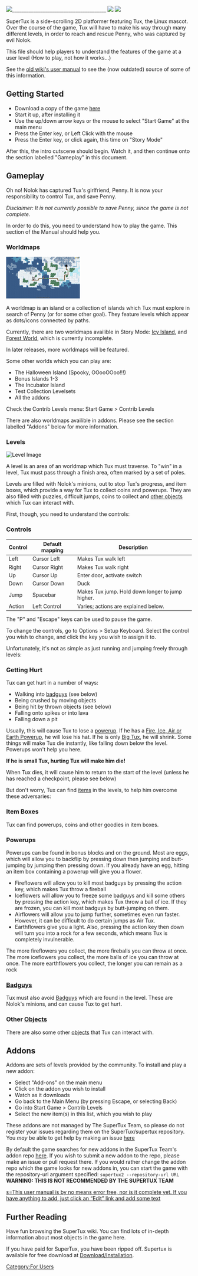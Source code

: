![](https://github.com/SuperTux/data/blob/master/images/creatures/tux/big/stand-0.png)________________________________________ ![](https://github.com/SuperTux/data/blob/master/images/creatures/nolok/walk-0.png) ![](https://github.com/SuperTux/data/blob/master/images/creatures/penny/penny.png) 

SuperTux is a side-scrolling 2D platformer featuring Tux, the Linux mascot. Over the course of the game, Tux will have to make his way through many different levels, in order to reach and rescue Penny, who was captured by evil Nolok.

This file should help players to understand the features of the game at a user level (How to play, not how it works...)

See the [old wiki's user manual](http://supertux.lethargik.org/wiki/User_Manual) to see the (now outdated) source of some of this information.

## Getting Started

 - Download a copy of the game [here](https://supertux.org/download.html)
 - Start it up, after installing it
 - Use the up/down arrow keys or the mouse to select "Start Game" at the main menu
 - Press the Enter key, or Left Click with the mouse
 - Press the Enter key, or click again, this time on "Story Mode"
 
After this, the intro cutscene should begin. Watch it, and then continue onto the section labelled "Gameplay" in this document.

## Gameplay

Oh no! Nolok has captured Tux's girlfriend, Penny. It is now your responsibility to control Tux, and save Penny.

*Disclaimer: It is not currently possible to save Penny, since the game is not complete.*

In order to do this, you need to understand how to play the game. This section of the Manual should help you.

### Worldmaps

![Worldmap Image](images/IcyMap.png)

A worldmap is an island or a collection of islands which Tux must explore in search of Penny (or for some other goal). They feature levels which appear as dots/icons connected by paths.

Currently, there are two worldmaps availible in Story Mode: [Icy Island](Icy-Island "wikilink"), and [Forest World](Forest-World "wikilink"), which is currently incomplete.

In later releases, more worldmaps will be featured.

Some other worlds which you can play are:

 - The Halloween Island (Spooky, OOooOOoo!!!)
 - Bonus Islands 1-3
 - The Incubator Island
 - Test Collection Levelsets
 - All the addons

Check the Contrib Levels menu:
Start Game > Contrib Levels

There are also worldmaps availible in addons. Please see the section labelled "Addons" below for more information.

### Levels

![Level Image](images/Screenshot_Via-Nostalgica.png)

A level is an area of an worldmap which Tux must traverse.
To "win" in a level, Tux must pass through a finish area, often marked by a set of poles.

Levels are filled with Nolok's minions, out to stop Tux's progress, and item boxes,
which provide a way for Tux to collect coins and powerups. They are also filled with puzzles, difficult jumps, coins to collect and [other objects](Objects) which Tux can interact with.

First, though, you need to understand the controls:

### Controls

Control |	Default mapping |	Description
--------|-----------------|--------------------
Left    |	Cursor Left     |	Makes Tux walk left
Right 	| Cursor Right    | 	Makes Tux walk right
Up 	    | Cursor Up       |	Enter door, activate switch
Down    |	Cursor Down     |	Duck
Jump    | Spacebar        |	Makes Tux jump. Hold down longer to jump higher.
Action  |	Left Control    |	Varies; actions are explained below.

The "P" and "Escape" keys can be used to pause the game.

To change the controls, go to Options > Setup Keyboard.
Select the control you wish to change, and click the key you wish to assign it to.

Unfortunately, it's not as simple as just running and jumping freely through levels:

### Getting Hurt

Tux can get hurt in a number of ways:

 - Walking into [badguys](Badguys "wikilink") (see below)
 - Being crushed by moving objects
 - Being hit by thrown objects (see below)
 - Falling onto spikes or into lava
 - Falling down a pit
 
Usually, this will cause Tux to lose a [powerup](Items). If he has a [Fire, Ice, Air or Earth Powerup](Items), he will lose his hat. If he is only [Big Tux](Items), he will shrink. Some things will make Tux die instantly, like falling down below the level. Powerups won't help you here.

**If he is small Tux, hurting Tux will make him die!**
 
When Tux dies, it will cause him to return to the start of the level (unless he has reached a checkpoint, please see below)

But don't worry, Tux can find [items](Items) in the levels, to help him overcome these adversaries:

### Item Boxes

Tux can find powerups, coins and other goodies in item boxes.

### Powerups

Powerups can be found in bonus blocks and on the ground. Most are eggs, which will allow you to backflip by pressing down then jumping and butt-jumping by jumping then pressing down. If you already have an egg, hitting an item box containing a powerup will give you a flower.

- Fireflowers will allow you to kill most badguys by pressing the action key, which makes Tux throw a fireball
- Iceflowers will allow you to freeze some badguys and kill some others by pressing the action key, which makes Tux throw a ball of ice. If they are frozen, you can kill most badguys by butt-jumping on them.
- Airflowers will allow you to jump further, sometimes even run faster. However, it can be difficult to do certain jumps as Air Tux.
- Earthflowers give you a light. Also, pressing the action key then down will turn you into a rock for a few seconds, which means Tux is completely invulnerable.

The more fireflowers you collect, the more fireballs you can throw at once.
The more iceflowers you collect, the more balls of ice you can throw at once.
The more earthflowers you collect, the longer you can remain as a rock

### [Badguys](Badguys)

Tux must also avoid [Badguys](Badguys "wikilink") which are found in the level. These are Nolok's minions, and can cause Tux to get hurt.

### Other [Objects](Objects "wikilink")

There are also some other [objects](Objects "wikilink") that Tux can interact with.

## Addons

Addons are sets of levels provided by the community. To install and play a new addon: 

 - Select "Add-ons" on the main menu
 - Click on the addon you wish to install
 - Watch as it downloads
 - Go back to the Main Menu (by pressing Escape, or selecting Back)
 - Go into Start Game > Contrib Levels
 - Select the new item(s) in this list, which you wish to play

These addons are not managed by The SuperTux Team, so please do not register your issues regarding them on the SuperTux/supertux repository.
You *may* be able to get help by making an issue [here](https://github.com/SuperTux/addons/issues)

By default the game searches for new addons in the SuperTux Team's addon repo [here](https://github.com/SuperTux/addons).
If you wish to submit a new addon to the repo, please make an issue or pull request there.
If you would rather change the addon repo which the game looks for new addons in, you can start the game with the repository-url argument specified: ```supertux2 --repository-url URL```
**WARNING: THIS IS NOT RECOMMENDED BY THE SUPERTUX TEAM**

[s=This user manual is by no means error free, nor is it complete yet.
If you have anything to add, just click an “Edit” link and add some
text](Template:Attention "wikilink")
     
Further Reading
---------------

Have fun browsing the SuperTux wiki. You can find lots of in-depth
information about most objects in the game here.

If you have paid for SuperTux, you have been ripped off. Supertux is
available for free download at
[Download/Installation](Download "wikilink").

[Category:For Users](Category:For_Users "wikilink")
